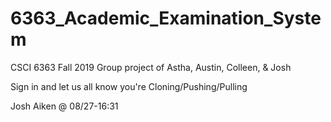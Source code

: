 # 6363_Academic_Examination_System

CSCI 6363 Fall 2019 Group project of Astha, Austin, Colleen, & Josh

Sign in and let us all know you're Cloning/Pushing/Pulling

Josh Aiken @ 08/27-16:31